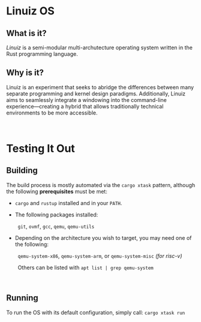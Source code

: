 # **Linuiz OS**

## What is it?

*Linuiz* is a semi-modular multi-archutecture operating system written in the Rust programming language.

## Why is it?

Linuiz is an experiment that seeks to abridge the differences between many separate programming and kernel design paradigms. 
Additionally, Linuiz aims to seamlessly integrate a windowing into the command-line experience—creating a hybrid that allows traditionally technical environments to be more accessible.

<br />


# **Testing It Out**

## Building
The build process is mostly automated via the `cargo xtask` pattern, although the following **prerequisites** must be met:
  - `cargo` and `rustup` installed and in your `PATH`.
  - The following packages installed:

    &ensp;`git`, `ovmf`, `gcc`, `qemu`, `qemu-utils`

  - Depending on the architecture you wish to target, you may need one of the following:

    &ensp;`qemu-system-x86`, `qemu-system-arm`, or `qemu-system-misc` *(for risc-v)*

    &ensp;Others can be listed with `apt list | grep qemu-system`

<br />

## Running

To run the OS with its default configuration, simply call: `cargo xtask run`

<!-- TODO list some common options related to the command  -->